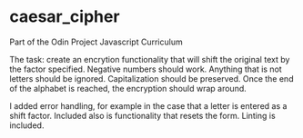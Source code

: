 # caesar_cipher
Part of the Odin Project Javascript Curriculum

The task: create an encrytion functionality that will shift the original text by the factor specified. Negative numbers should work. Anything that is not letters should be ignored. Capitalization should be preserved. Once the end of the alphabet is reached, the encryption should wrap around.

I added error handling, for example in the case that a letter is entered as a shift factor. Included also is functionality that resets the form. Linting is included.
